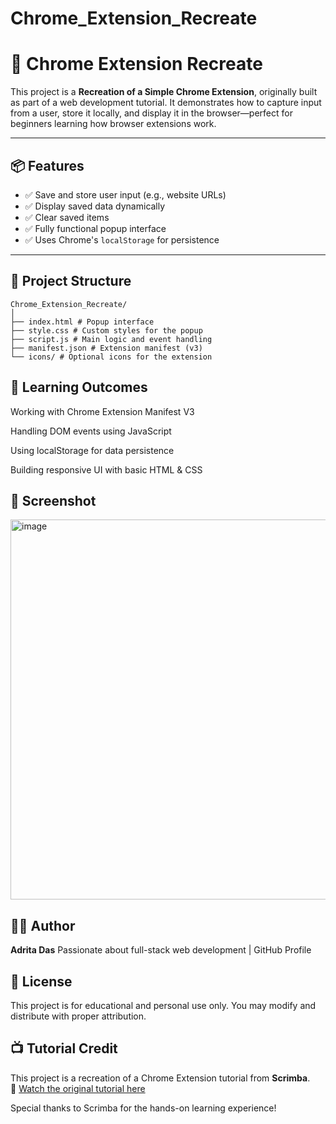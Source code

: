 # Chrome_Extension_Recreate


# 🔄 Chrome Extension Recreate

This project is a **Recreation of a Simple Chrome Extension**, originally built as part of a web development tutorial. It demonstrates how to capture input from a user, store it locally, and display it in the browser—perfect for beginners learning how browser extensions work.

---

## 📦 Features

- ✅ Save and store user input (e.g., website URLs)
- ✅ Display saved data dynamically
- ✅ Clear saved items
- ✅ Fully functional popup interface
- ✅ Uses Chrome's `localStorage` for persistence

---

## 📁 Project Structure
```
Chrome_Extension_Recreate/
│
├── index.html # Popup interface
├── style.css # Custom styles for the popup
├── script.js # Main logic and event handling
├── manifest.json # Extension manifest (v3)
└── icons/ # Optional icons for the extension

```


## 🧠 Learning Outcomes
Working with Chrome Extension Manifest V3

Handling DOM events using JavaScript

Using localStorage for data persistence

Building responsive UI with basic HTML & CSS



## 📸 Screenshot

<img width="1356" height="608" alt="image" src="https://github.com/user-attachments/assets/7fbe0cde-31b3-4fe1-b4d7-8c7eee3b5316" />



## 🙋‍♀️ Author
**Adrita Das**
Passionate about full-stack web development | GitHub Profile

## 📜 License
This project is for educational and personal use only.
You may modify and distribute with proper attribution.

## 📺 Tutorial Credit

This project is a recreation of a Chrome Extension tutorial from **Scrimba**.  
📌 [Watch the original tutorial here](https://scrimba.com/learn/learnjavascript/)

Special thanks to Scrimba for the hands-on learning experience!





